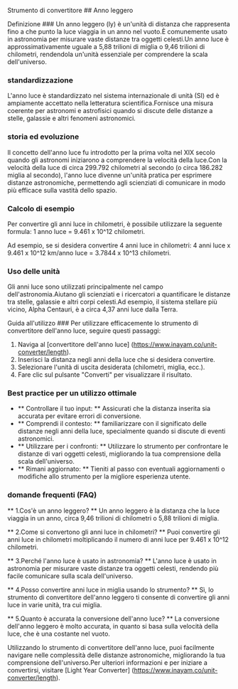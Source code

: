 Strumento di convertitore ## Anno leggero

Definizione ###
Un anno leggero (ly) è un'unità di distanza che rappresenta fino a che punto la luce viaggia in un anno nel vuoto.È comunemente usato in astronomia per misurare vaste distanze tra oggetti celesti.Un anno luce è approssimativamente uguale a 5,88 trilioni di miglia o 9,46 trilioni di chilometri, rendendola un'unità essenziale per comprendere la scala dell'universo.

### standardizzazione
L'anno luce è standardizzato nel sistema internazionale di unità (SI) ed è ampiamente accettato nella letteratura scientifica.Fornisce una misura coerente per astronomi e astrofisici quando si discute delle distanze a stelle, galassie e altri fenomeni astronomici.

### storia ed evoluzione
Il concetto dell'anno luce fu introdotto per la prima volta nel XIX secolo quando gli astronomi iniziarono a comprendere la velocità della luce.Con la velocità della luce di circa 299.792 chilometri al secondo (o circa 186.282 miglia al secondo), l'anno luce divenne un'unità pratica per esprimere distanze astronomiche, permettendo agli scienziati di comunicare in modo più efficace sulla vastità dello spazio.

### Calcolo di esempio
Per convertire gli anni luce in chilometri, è possibile utilizzare la seguente formula:
1 anno luce = 9.461 x 10^12 chilometri.

Ad esempio, se si desidera convertire 4 anni luce in chilometri:
4 anni luce x 9.461 x 10^12 km/anno luce = 3.7844 x 10^13 chilometri.

### Uso delle unità
Gli anni luce sono utilizzati principalmente nel campo dell'astronomia.Aiutano gli scienziati e i ricercatori a quantificare le distanze tra stelle, galassie e altri corpi celesti.Ad esempio, il sistema stellare più vicino, Alpha Centauri, è a circa 4,37 anni luce dalla Terra.

Guida all'utilizzo ###
Per utilizzare efficacemente lo strumento di convertitore dell'anno luce, seguire questi passaggi:
1. Naviga al [convertitore dell'anno luce] (https://www.inayam.co/unit-converter/length).
2. Inserisci la distanza negli anni della luce che si desidera convertire.
3. Selezionare l'unità di uscita desiderata (chilometri, miglia, ecc.).
4. Fare clic sul pulsante "Converti" per visualizzare il risultato.

### Best practice per un utilizzo ottimale
- ** Controllare il tuo input: ** Assicurati che la distanza inserita sia accurata per evitare errori di conversione.
- ** Comprendi il contesto: ** familiarizzare con il significato delle distanze negli anni della luce, specialmente quando si discute di eventi astronomici.
- ** Utilizzare per i confronti: ** Utilizzare lo strumento per confrontare le distanze di vari oggetti celesti, migliorando la tua comprensione della scala dell'universo.
- ** Rimani aggiornato: ** Tieniti al passo con eventuali aggiornamenti o modifiche allo strumento per la migliore esperienza utente.

### domande frequenti (FAQ)

** 1.Cos'è un anno leggero? **
Un anno leggero è la distanza che la luce viaggia in un anno, circa 9,46 trilioni di chilometri o 5,88 trilioni di miglia.

** 2.Come si convertono gli anni luce in chilometri? **
Puoi convertire gli anni luce in chilometri moltiplicando il numero di anni luce per 9.461 x 10^12 chilometri.

** 3.Perché l'anno luce è usato in astronomia? **
L'anno luce è usato in astronomia per misurare vaste distanze tra oggetti celesti, rendendo più facile comunicare sulla scala dell'universo.

** 4.Posso convertire anni luce in miglia usando lo strumento? **
Sì, lo strumento di convertitore dell'anno leggero ti consente di convertire gli anni luce in varie unità, tra cui miglia.

** 5.Quanto è accurata la conversione dell'anno luce? **
La conversione dell'anno leggero è molto accurata, in quanto si basa sulla velocità della luce, che è una costante nel vuoto.

Utilizzando lo strumento di convertitore dell'anno luce, puoi facilmente navigare nelle complessità delle distanze astronomiche, migliorando la tua comprensione dell'universo.Per ulteriori informazioni e per iniziare a convertirsi, visitare [Light Year Converter] (https://www.inayam.co/unit-converter/length).